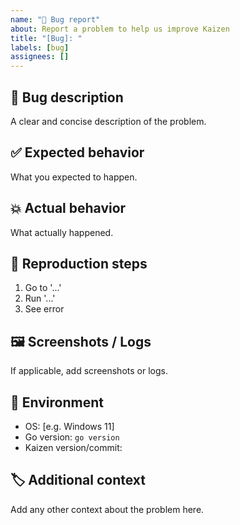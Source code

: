 ```yaml
---
name: "🐞 Bug report"
about: Report a problem to help us improve Kaizen
title: "[Bug]: "
labels: [bug]
assignees: []
---
```


## 🐞 Bug description

A clear and concise description of the problem.

## ✅ Expected behavior

What you expected to happen.

## 💥 Actual behavior

What actually happened.

## 🔁 Reproduction steps

1. Go to '...'
2. Run '...'
3. See error

## 🖼️ Screenshots / Logs

If applicable, add screenshots or logs.

## 🧩 Environment

- OS: [e.g. Windows 11]
- Go version: `go version`
- Kaizen version/commit:

## 🏷️ Additional context

Add any other context about the problem here.
